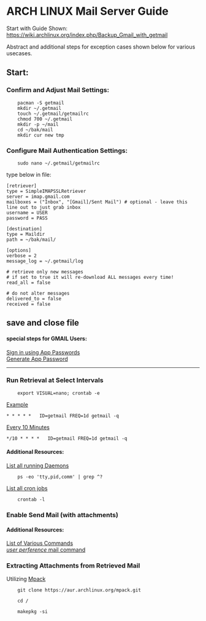 ARCH LINUX Mail Server Guide
=============================


Start with Guide Shown:
https://wiki.archlinux.org/index.php/Backup_Gmail_with_getmail

Abstract and additional steps for exception cases shown below for various usecases.


Start:
---------------------


### Confirm and Adjust Mail Settings:  
```
	pacman -S getmail
	mkdir ~/.getmail
	touch ~/.getmail/getmailrc
	chmod 700 ~/.getmail
	mkdir -p ~/mail
	cd ~/bak/mail
	mkdir cur new tmp 
```


### Configure Mail Authentication Settings:
```
	sudo nano ~/.getmail/getmailrc
```
type below in file:
```
[retriever]
type = SimpleIMAPSSLRetriever
server = imap.gmail.com
mailboxes = ("Inbox", "[Gmail]/Sent Mail") # optional - leave this line out to just grab inbox
username = USER
password = PASS

[destination]
type = Maildir
path = ~/bak/mail/

[options]
verbose = 2
message_log = ~/.getmail/log

# retrieve only new messages
# if set to true it will re-download ALL messages every time!
read_all = false

# do not alter messages
delivered_to = false
received = false
```

save and close file
------------------------------

#### special steps for GMAIL Users:

[Sign in using App Passwords](https://support.google.com/accounts/answer/185833?hl=en)  
[Generate App Password](https://myaccount.google.com/security?rapt=AEjHL4NAG5141j2OXR9WSKyRMU3ULDzBCiGcU9_hbPi5kVhqIfIsGL2n3pc3DK9DTU8FrjZoYsWd9VKDk0TOInc_Sc3z99mcyg)  

------------------------------


### Run Retrieval at Select Intervals

```
	export VISUAL=nano; crontab -e
```


[Example](https://www.cyberciti.biz/faq/how-do-i-add-jobs-to-cron-under-linux-or-unix-oses/)
```
* * * * *   ID=getmail FREQ=1d getmail -q
```

[Every 10 Minutes](https://crontab.guru/every-10-minutes)
```
*/10 * * * *   ID=getmail FREQ=1d getmail -q
```


#### Additional Resources:
[List all running Daemons](https://unix.stackexchange.com/questions/175380/how-to-list-all-running-daemons)
```
	ps -eo 'tty,pid,comm' | grep ^?
```

[List all cron jobs](https://whstatic.1and1.com/help/CloudServer/EN-US/d857251.html)
```
	crontab -l
```


### Enable Send Mail (with attachments)

#### Additional Resources:

[List of Various Commands](https://www.tecmint.com/send-email-attachment-from-linux-commandline/)  
[*user perference* mail command](https://wiki.archlinux.org/index.php/Msmtp#Using_the_mail_command)


### Extracting Attachments from Retrieved Mail

Utilizing [Mpack](http://my.shell.is-the.biz/cgi-bin/man/man2html?1+munpack)
```
	git clone https://aur.archlinux.org/mpack.git

	cd /

	makepkg -si
```